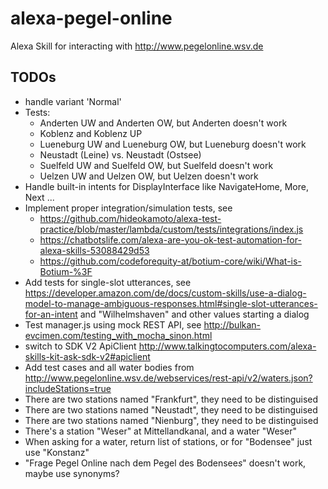 # alexa-pegel-online
Alexa Skill for interacting with http://www.pegelonline.wsv.de

## TODOs
- handle variant 'Normal'
- Tests:
  - Anderten UW and Anderten OW, but Anderten doesn't work
  - Koblenz and Koblenz UP
  - Lueneburg UW and Lueneburg OW, but Lueneburg doesn't work
  - Neustadt (Leine) vs. Neustadt (Ostsee)
  - Suelfeld UW and Suelfeld OW, but Suelfeld doesn't work
  - Uelzen UW and Uelzen OW, but Uelzen doesn't work
- Handle built-in intents for DisplayInterface like NavigateHome, More, Next ...
- Implement proper integration/simulation tests, see
  - https://github.com/hideokamoto/alexa-test-practice/blob/master/lambda/custom/tests/integrations/index.js
  - https://chatbotslife.com/alexa-are-you-ok-test-automation-for-alexa-skills-53088429d53
  - https://github.com/codeforequity-at/botium-core/wiki/What-is-Botium-%3F
- Add tests for single-slot utterances, see https://developer.amazon.com/de/docs/custom-skills/use-a-dialog-model-to-manage-ambiguous-responses.html#single-slot-utterances-for-an-intent
and "Wilhelmshaven" and other values starting a dialog
- Test manager.js using mock REST API, see http://bulkan-evcimen.com/testing_with_mocha_sinon.html
- switch to SDK V2 ApiClient http://www.talkingtocomputers.com/alexa-skills-kit-ask-sdk-v2#apiclient
- Add test cases and all water bodies from http://www.pegelonline.wsv.de/webservices/rest-api/v2/waters.json?includeStations=true
- There are two stations named "Frankfurt", they need to be distinguised
- There are two stations named "Neustadt", they need to be distinguised
- There are two stations named "Nienburg", they need to be distinguised
- There's a station "Weser" at Mittellandkanal, and a water "Weser"
- When asking for a water, return list of stations, or for "Bodensee" just use "Konstanz"
- "Frage Pegel Online nach dem Pegel des Bodensee*s*" doesn't work, maybe use synonyms?